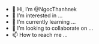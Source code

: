 - 👋 Hi, I’m @NgocThanhnek
- 👀 I’m interested in ...
- 🌱 I’m currently learning ...
- 💞️ I’m looking to collaborate on ...
- 📫 How to reach me ...

<!---
NgocThanhnek/NgocThanhnek is a ✨ special ✨ repository because its `README.md` (this file) appears on your GitHub profile.
You can click the Preview link to take a look at your changes.
--->
